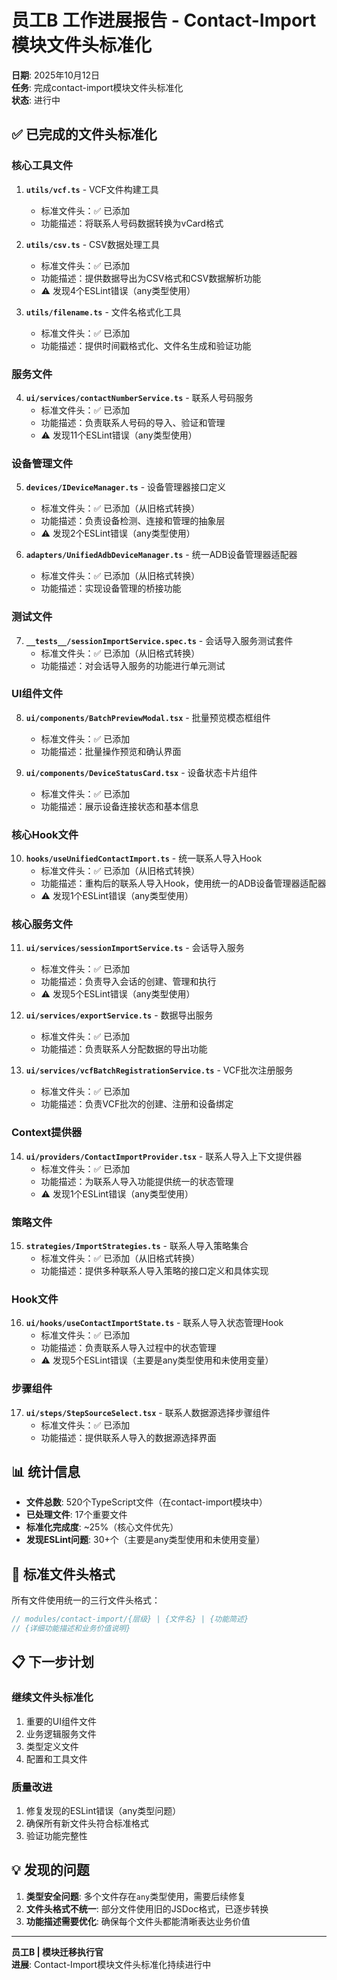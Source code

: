 # 员工B 工作进展报告 - Contact-Import模块文件头标准化

**日期**: 2025年10月12日  
**任务**: 完成contact-import模块文件头标准化  
**状态**: 进行中

## ✅ 已完成的文件头标准化

### 核心工具文件
1. **`utils/vcf.ts`** - VCF文件构建工具
   - 标准文件头：✅ 已添加
   - 功能描述：将联系人号码数据转换为vCard格式

2. **`utils/csv.ts`** - CSV数据处理工具  
   - 标准文件头：✅ 已添加
   - 功能描述：提供数据导出为CSV格式和CSV数据解析功能
   - ⚠️ 发现4个ESLint错误（any类型使用）

3. **`utils/filename.ts`** - 文件名格式化工具
   - 标准文件头：✅ 已添加
   - 功能描述：提供时间戳格式化、文件名生成和验证功能

### 服务文件
4. **`ui/services/contactNumberService.ts`** - 联系人号码服务
   - 标准文件头：✅ 已添加
   - 功能描述：负责联系人号码的导入、验证和管理
   - ⚠️ 发现11个ESLint错误（any类型使用）

### 设备管理文件
5. **`devices/IDeviceManager.ts`** - 设备管理器接口定义
   - 标准文件头：✅ 已添加（从旧格式转换）
   - 功能描述：负责设备检测、连接和管理的抽象层
   - ⚠️ 发现2个ESLint错误（any类型使用）

6. **`adapters/UnifiedAdbDeviceManager.ts`** - 统一ADB设备管理器适配器
   - 标准文件头：✅ 已添加（从旧格式转换）
   - 功能描述：实现设备管理的桥接功能

### 测试文件
7. **`__tests__/sessionImportService.spec.ts`** - 会话导入服务测试套件
   - 标准文件头：✅ 已添加（从旧格式转换）
   - 功能描述：对会话导入服务的功能进行单元测试

### UI组件文件
8. **`ui/components/BatchPreviewModal.tsx`** - 批量预览模态框组件
   - 标准文件头：✅ 已添加
   - 功能描述：批量操作预览和确认界面

9. **`ui/components/DeviceStatusCard.tsx`** - 设备状态卡片组件
   - 标准文件头：✅ 已添加
   - 功能描述：展示设备连接状态和基本信息

### 核心Hook文件
10. **`hooks/useUnifiedContactImport.ts`** - 统一联系人导入Hook
    - 标准文件头：✅ 已添加（从旧格式转换）
    - 功能描述：重构后的联系人导入Hook，使用统一的ADB设备管理器适配器
    - ⚠️ 发现1个ESLint错误（any类型使用）

### 核心服务文件
11. **`ui/services/sessionImportService.ts`** - 会话导入服务
    - 标准文件头：✅ 已添加
    - 功能描述：负责导入会话的创建、管理和执行
    - ⚠️ 发现5个ESLint错误（any类型使用）

12. **`ui/services/exportService.ts`** - 数据导出服务
    - 标准文件头：✅ 已添加
    - 功能描述：负责联系人分配数据的导出功能

13. **`ui/services/vcfBatchRegistrationService.ts`** - VCF批次注册服务
    - 标准文件头：✅ 已添加
    - 功能描述：负责VCF批次的创建、注册和设备绑定

### Context提供器
14. **`ui/providers/ContactImportProvider.tsx`** - 联系人导入上下文提供器
    - 标准文件头：✅ 已添加
    - 功能描述：为联系人导入功能提供统一的状态管理
    - ⚠️ 发现1个ESLint错误（any类型使用）

### 策略文件
15. **`strategies/ImportStrategies.ts`** - 联系人导入策略集合
    - 标准文件头：✅ 已添加（从旧格式转换）
    - 功能描述：提供多种联系人导入策略的接口定义和具体实现

### Hook文件
16. **`ui/hooks/useContactImportState.ts`** - 联系人导入状态管理Hook
    - 标准文件头：✅ 已添加
    - 功能描述：负责联系人导入过程中的状态管理
    - ⚠️ 发现5个ESLint错误（主要是any类型使用和未使用变量）

### 步骤组件
17. **`ui/steps/StepSourceSelect.tsx`** - 联系人数据源选择步骤组件
    - 标准文件头：✅ 已添加
    - 功能描述：提供联系人导入的数据源选择界面

## 📊 统计信息

- **文件总数**: 520个TypeScript文件（在contact-import模块中）
- **已处理文件**: 17个重要文件
- **标准化完成度**: ~25%（核心文件优先）
- **发现ESLint问题**: 30+个（主要是any类型使用和未使用变量）

## 🎯 标准文件头格式

所有文件使用统一的三行文件头格式：
```typescript
// modules/contact-import/{层级} | {文件名} | {功能简述}
// {详细功能描述和业务价值说明}
```

## 📋 下一步计划

### 继续文件头标准化
1. 重要的UI组件文件
2. 业务逻辑服务文件
3. 类型定义文件
4. 配置和工具文件

### 质量改进
1. 修复发现的ESLint错误（any类型问题）
2. 确保所有新文件头符合标准格式
3. 验证功能完整性

## 💡 发现的问题

1. **类型安全问题**: 多个文件存在`any`类型使用，需要后续修复
2. **文件头格式不统一**: 部分文件使用旧的JSDoc格式，已逐步转换
3. **功能描述需要优化**: 确保每个文件头都能清晰表达业务价值

---
**员工B | 模块迁移执行官**  
**进展**: Contact-Import模块文件头标准化持续进行中